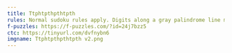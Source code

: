 ```yaml
---
title: Ttphtpthpthtpth
rules: Normal sudoku rules apply. Digits along a gray palindrome line must read the same from both directions. Clues outside the grid indicate the sum of the first X digits in that row or column, where X is the first digit seen. Cells separated by an X must add up to 10, those separated by a V must add up to 5. Not all Xs and Vs are necessarily given.
f-puzzles: https://f-puzzles.com/?id=24j7bzz5
ctc: https://tinyurl.com/dvfnybn6
imgname: Ttphtpthpthtpth v2.png
---
```

